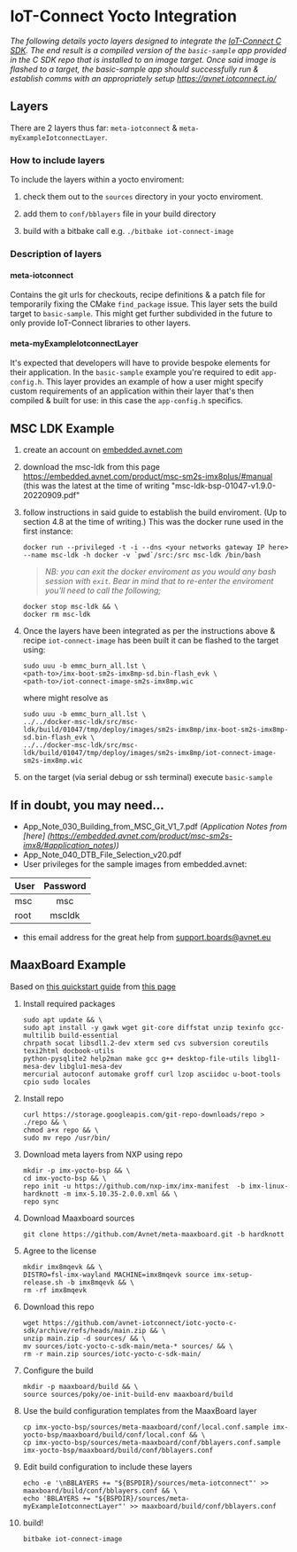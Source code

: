 # IoT-Connect Yocto Integration

*The following details yocto layers designed to integrate the [IoT-Connect C SDK](https://github.com/avnet-iotconnect/iotc-generic-c-sdk). The end result is a compiled version of the `basic-sample` app provided in the C SDK repo that is installed to an image target. Once said image is flashed to a target, the basic-sample app should successfully run & establish comms with an appropriately setup https://avnet.iotconnect.io/*

## Layers
There are 2 layers thus far: `meta-iotconnect` & `meta-myExampleIotconnectLayer`.
### How to include layers
To include the layers within a yocto enviroment:

1. check them out to the `sources` directory in your yocto enviroment.

1. add them to `conf/bblayers` file in your build directory

1. build with a bitbake call e.g. `./bitbake iot-connect-image`

### Description of layers
#### meta-iotconnect
Contains the git urls for checkouts, recipe definitions & a patch file for temporarily fixing the CMake `find_package` issue. This layer sets the build target to `basic-sample`. This might get further subdivided in the future to only provide IoT-Connect libraries to other layers.
#### meta-myExampleIotconnectLayer
It's expected that developers will have to provide bespoke elements for their application. In the `basic-sample` example you're required to edit `app-config.h`. This layer provides an example of how a user might specify custom requirements of an application within their layer that's then compiled & built for use: in this case the `app-config.h` specifics.
## MSC LDK Example

1. create an account on [embedded.avnet.com](https://embedded.avnet.com) 

1. download the msc-ldk from this page https://embedded.avnet.com/product/msc-sm2s-imx8plus/#manual (this was the latest at the time of writing "msc-ldk-bsp-01047-v1.9.0-20220909.pdf"

1. follow instructions in said guide to establish the build enviroment. (Up to section 4.8 at the time of writing.) This was the docker rune used in the first instance:
   ```
   docker run --privileged -t -i --dns <your networks gateway IP here>  --name msc-ldk -h docker -v `pwd`/src:/src msc-ldk /bin/bash
   ```
   > *NB: you can exit the docker enviroment as you would any bash session with `exit`. Bear in mind that to re-enter the enviroment you'll need to call  the following;*
   ```
   docker stop msc-ldk && \
   docker rm msc-ldk
   ```

1. Once the layers have been integrated as per the instructions above & recipe `iot-connect-image` has been built it can be flashed to the target using:
   ```
   sudo uuu -b emmc_burn_all.lst \
   <path-to>/imx-boot-sm2s-imx8mp-sd.bin-flash_evk \
   <path-to>/iot-connect-image-sm2s-imx8mp.wic
   ```
   where <path-to> might resolve as
   ```
   sudo uuu -b emmc_burn_all.lst \
   ../../docker-msc-ldk/src/msc-ldk/build/01047/tmp/deploy/images/sm2s-imx8mp/imx-boot-sm2s-imx8mp-sd.bin-flash_evk \
   ../../docker-msc-ldk/src/msc-ldk/build/01047/tmp/deploy/images/sm2s-imx8mp/iot-connect-image-sm2s-imx8mp.wic
   ```

1. on the target (via serial debug or ssh terminal) execute `basic-sample`

## If in doubt, you may need...

* App_Note_030_Building_from_MSC_Git_V1_7.pdf *(Application Notes from [here] (https://embedded.avnet.com/product/msc-sm2s-imx8/#application_notes))*
* App_Note_040_DTB_File_Selection_v20.pdf
* User privileges for the sample images from embedded.avnet:

 | User | Password |
 | ---- | :------: |
 | msc  | msc      |
 | root | mscldk   |

* this email address for the great help from support.boards@avnet.eu
 
 ## MaaxBoard Example
 
 Based on [this quickstart guide](https://www.avnet.com/wps/wcm/connect/onesite/35645cc9-4317-4ca0-a2fa-30cce5f9ff17/MaaXBoard-Mini-Linux-Yocto-Lite-Development_Guide-V1.0-EN.pdf?MOD=AJPERES) from [this page](https://www.avnet.com/wps/portal/us/products/avnet-boards/avnet-board-families/maaxboard/maaxboard?utm_source=hackster)
 
1. Install required packages
   ```
   sudo apt update && \
   sudo apt install -y gawk wget git-core diffstat unzip texinfo gcc-multilib build-essential
   chrpath socat libsdl1.2-dev xterm sed cvs subversion coreutils texi2html docbook-utils
   python-pysqlite2 help2man make gcc g++ desktop-file-utils libgl1-mesa-dev libglu1-mesa-dev
   mercurial autoconf automake groff curl lzop asciidoc u-boot-tools cpio sudo locales
   ```
1. Install repo
   ```
   curl https://storage.googleapis.com/git-repo-downloads/repo > ./repo && \
   chmod a+x repo && \
   sudo mv repo /usr/bin/
   ```
1. Download meta layers from NXP using repo
   ```
   mkdir -p imx-yocto-bsp && \
   cd imx-yocto-bsp && \
   repo init -u https://github.com/nxp-imx/imx-manifest  -b imx-linux-hardknott -m imx-5.10.35-2.0.0.xml && \
   repo sync
   ```
1. Download Maaxboard sources
   ```
   git clone https://github.com/Avnet/meta-maaxboard.git -b hardknott
   ```
1. Agree to the license
   ```
   mkdir imx8mqevk && \
   DISTRO=fsl-imx-wayland MACHINE=imx8mqevk source imx-setup-release.sh -b imx8mqevk && \
   rm -rf imx8mqevk
   ```
1. Download this repo
   ```
   wget https://github.com/avnet-iotconnect/iotc-yocto-c-sdk/archive/refs/heads/main.zip && \
   unzip main.zip -d sources/ && \
   mv sources/iotc-yocto-c-sdk-main/meta-* sources/ && \
   rm -r main.zip sources/iotc-yocto-c-sdk-main/
   ```
1. Configure the build
   ```
   mkdir -p maaxboard/build && \
   source sources/poky/oe-init-build-env maaxboard/build
   ```
1. Use the build configuration templates from the MaaxBoard layer
   ```
   cp imx-yocto-bsp/sources/meta-maaxboard/conf/local.conf.sample imx-yocto-bsp/maaxboard/build/conf/local.conf && \
   cp imx-yocto-bsp/sources/meta-maaxboard/conf/bblayers.conf.sample imx-yocto-bsp/maaxboard/build/conf/bblayers.conf
   ```
1. Edit build configuration to include these layers
   ```
   echo -e '\nBBLAYERS += "${BSPDIR}/sources/meta-iotconnect"' >> maaxboard/build/conf/bblayers.conf && \
   echo 'BBLAYERS += "${BSPDIR}/sources/meta-myExampleIotconnectLayer"' >> maaxboard/build/conf/bblayers.conf
   ```
1. build!
   ```
   bitbake iot-connect-image
   ```
